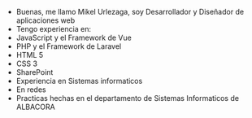 - Buenas, me llamo Mikel Urlezaga, soy Desarrollador y Diseñador de aplicaciones web
- Tengo experiencia en:
- JavaScript y el Framework de Vue
- PHP y el Framework de Laravel
- HTML 5
- CSS 3
- SharePoint
- Experiencia en Sistemas informaticos
- En redes
- Practicas hechas en el departamento de Sistemas Informaticos de ALBACORA
